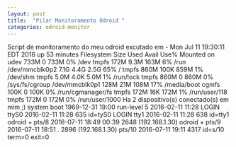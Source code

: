 ```yaml
---
layout: post
title:  "Pilar Monitoramento Odroid "
categories: odroid-monitor
---
```


Script de monitoramento do meu odroid excutado em - Mon Jul 11 19:30:11 EDT 2016
up 53 minutes
Filesystem      Size  Used Avail Use% Mounted on
udev            733M     0  733M   0% /dev
tmpfs           172M  9.3M  163M   6% /run
/dev/mmcblk0p2  7.1G  4.4G  2.5G  65% /
tmpfs           860M  100K  859M   1% /dev/shm
tmpfs           5.0M  4.0K  5.0M   1% /run/lock
tmpfs           860M     0  860M   0% /sys/fs/cgroup
/dev/mmcblk0p1  128M   21M  108M  17% /media/boot
cgmfs           100K     0  100K   0% /run/cgmanager/fs
tmpfs           172M   16K  172M   1% /run/user/118
tmpfs           172M     0  172M   0% /run/user/1000
Ha 2 dispositivo(s) conectado(s) em mim ;)
           system boot  1969-12-31 19:00
           run-level 5  2016-02-11 11:28
LOGIN      ttyS0        2016-02-11 11:28               635 id=tyS0
LOGIN      tty1         2016-02-11 11:28               638 id=tty1
odroid   + pts/8        2016-07-11 18:49 00:39        2648 (192.168.1.30)
odroid   + pts/9        2016-07-11 18:51   .          2896 (192.168.1.30)
           pts/10       2016-07-11 19:11              4317 id=s/10  term=0 exit=0

